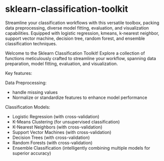 # sklearn-classification-toolkit
Streamline your classification workflows with this versatile toolbox, packing data preprocessing, diverse model fitting, evaluation, and visualization capabilities. Equipped with logistic regression, kmeans, k-nearest neighbor, support vector machine, decision tree, random forest, and ensemble classification techniques.


Welcome to the Sklearn Classification Toolkit!
Explore a collection of functions meticulously crafted to streamline your workflow, spanning data preparation, model fitting, evaluation, and visualization.


Key features:

Data Preprocessing:

- handle missing values
- Normalize or standardize features to enhance model performance


Classification Models:

- Logistic Regression (with cross-validation)
- K-Means Clustering (for unsupervised classification)
- K-Nearest Neighbors (with cross-validation)
- Support Vector Machines (with cross-validation)
- Decision Trees (with cross-validation)
- Random Forests (with cross-validation)
- Ensemble Classification (intelligently combining multiple models for superior accuracy)
